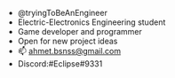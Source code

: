 - @tryingToBeAnEngineer
- Electric-Electronics Engineering student
- Game developer and programmer
- Open for new project ideas
- 📫 ahmet.bsnss@gmail.com
- Discord:#Eclipse#9331
